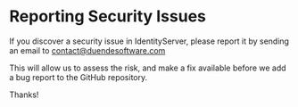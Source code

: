 # Reporting Security Issues

If you discover a security issue in IdentityServer, please report it by sending an email to contact@duendesoftware.com

This will allow us to assess the risk, and make a fix available before we add a bug report to the GitHub repository.

Thanks!
